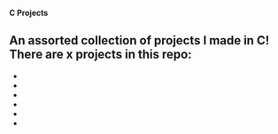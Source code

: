 **C Projects**

An assorted collection of projects I made in C!
There are x projects in this repo:
- 
- 
- 
-
-
-
-